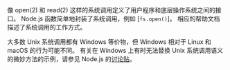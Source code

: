 
像 open(2) 和 read(2) 这样的系统调用定义了用户程序和底层操作系统之间的接口。 
Node.js 函数简单地封装了系统调用，例如 [`fs.open()`]。 
相应的帮助文档描述了系统调用的工作方式。

大多数 Unix 系统调用都有 Windows 等价物，但 Windows 相对于 Linux 和 macOS 的行为可能不同。 
有关在 Windows 上有时无法替换 Unix 系统调用语义的微妙方法的示例，请参见 Node.js 的[讨论贴](https://github.com/nodejs/node/issues/4760)。

